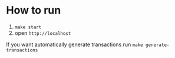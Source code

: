 # How to run

1. `make start`
1. open `http://localhost`

If you want automatically generate transactions run `make generate-transactions` 